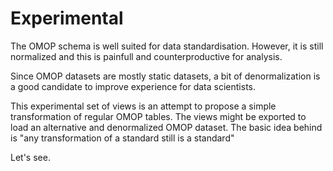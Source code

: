 # Experimental

The OMOP schema is well suited for data standardisation. However, it is still
normalized and this is painfull and counterproductive for analysis.

Since OMOP datasets are mostly static datasets, a bit of denormalization is 
a good candidate to improve experience for data scientists.

This experimental set of views is an attempt to propose a simple transformation
of regular OMOP tables. The views might be exported to load an alternative and
denormalized OMOP dataset. The basic idea behind is "any transformation of a
standard still is a standard"

Let's see.
